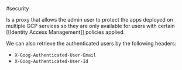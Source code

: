 #security 

Is a proxy that allows the admin user to protect the apps deployed on multiple GCP services so they are only available for users with certain [[Identity Access Management]] policies applied.

We can also retrieve the authenticated users by the following headers:

- ``X-Goog-Authenticated-User-Email``
- ``X-Goog-Authenticated-User-Id``